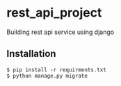 # rest_api_project
Building rest api service using django


## Installation
``` 
$ pip install -r requirments.txt
$ python manage.py migrate
```
